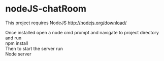 nodeJS-chatRoom
===============

This project requires NodeJS
http://nodejs.org/download/

Once installed open a node cmd prompt and navigate to project directory and run                 
npm install                                  
Then to start the server run                                
Node server
